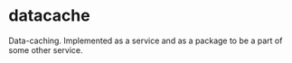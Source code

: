 # datacache
Data-caching. Implemented as a service and as a package to be a part of some other service.
